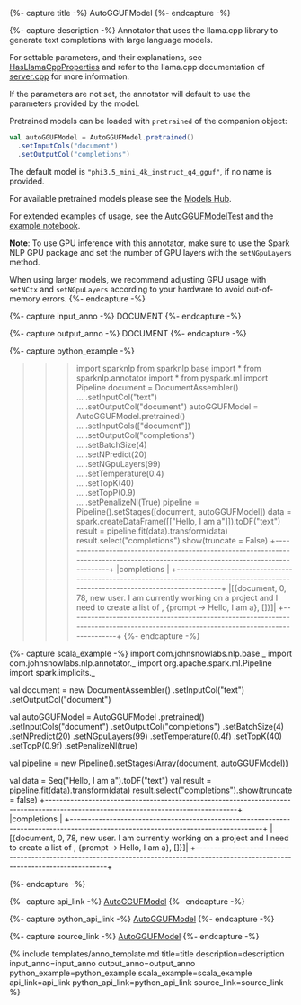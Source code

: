 {%- capture title -%}
AutoGGUFModel
{%- endcapture -%}

{%- capture description -%}
Annotator that uses the llama.cpp library to generate text completions with large language
models.

For settable parameters, and their explanations, see [HasLlamaCppProperties](https://github.com/JohnSnowLabs/spark-nlp/tree/master/src/main/scala/com/johnsnowlabs/nlp/HasLlamaCppProperties.scala) and refer to
the llama.cpp documentation of
[server.cpp](https://github.com/ggerganov/llama.cpp/tree/7d5e8777ae1d21af99d4f95be10db4870720da91/examples/server)
for more information.

If the parameters are not set, the annotator will default to use the parameters provided by
the model.

Pretrained models can be loaded with `pretrained` of the companion object:

```scala
val autoGGUFModel = AutoGGUFModel.pretrained()
  .setInputCols("document")
  .setOutputCol("completions")
```

The default model is `"phi3.5_mini_4k_instruct_q4_gguf"`, if no name is provided.

For available pretrained models please see the [Models Hub](https://sparknlp.org/models).

For extended examples of usage, see the
[AutoGGUFModelTest](https://github.com/JohnSnowLabs/spark-nlp/tree/master/src/test/scala/com/johnsnowlabs/nlp/annotators/seq2seq/AutoGGUFModelTest.scala)
and the
[example notebook](https://github.com/JohnSnowLabs/spark-nlp/tree/master/examples/python/llama.cpp/llama.cpp_in_Spark_NLP_AutoGGUFModel.ipynb).

**Note**: To use GPU inference with this annotator, make sure to use the Spark NLP GPU package and set
the number of GPU layers with the `setNGpuLayers` method.

When using larger models, we recommend adjusting GPU usage with `setNCtx` and `setNGpuLayers`
according to your hardware to avoid out-of-memory errors.
{%- endcapture -%}

{%- capture input_anno -%}
DOCUMENT
{%- endcapture -%}

{%- capture output_anno -%}
DOCUMENT
{%- endcapture -%}

{%- capture python_example -%}
>>> import sparknlp
>>> from sparknlp.base import *
>>> from sparknlp.annotator import *
>>> from pyspark.ml import Pipeline
>>> document = DocumentAssembler() \
...     .setInputCol("text") \
...     .setOutputCol("document")
>>> autoGGUFModel = AutoGGUFModel.pretrained() \
...     .setInputCols(["document"]) \
...     .setOutputCol("completions") \
...     .setBatchSize(4) \
...     .setNPredict(20) \
...     .setNGpuLayers(99) \
...     .setTemperature(0.4) \
...     .setTopK(40) \
...     .setTopP(0.9) \
...     .setPenalizeNl(True)
>>> pipeline = Pipeline().setStages([document, autoGGUFModel])
>>> data = spark.createDataFrame([["Hello, I am a"]]).toDF("text")
>>> result = pipeline.fit(data).transform(data)
>>> result.select("completions").show(truncate = False)
+-----------------------------------------------------------------------------------------------------------------------------------+
|completions                                                                                                                        |
+-----------------------------------------------------------------------------------------------------------------------------------+
|[{document, 0, 78,  new user.  I am currently working on a project and I need to create a list of , {prompt -> Hello, I am a}, []}]|
+-----------------------------------------------------------------------------------------------------------------------------------+
{%- endcapture -%}

{%- capture scala_example -%}
import com.johnsnowlabs.nlp.base._
import com.johnsnowlabs.nlp.annotator._
import org.apache.spark.ml.Pipeline
import spark.implicits._

val document = new DocumentAssembler()
  .setInputCol("text")
  .setOutputCol("document")

val autoGGUFModel = AutoGGUFModel
  .pretrained()
  .setInputCols("document")
  .setOutputCol("completions")
  .setBatchSize(4)
  .setNPredict(20)
  .setNGpuLayers(99)
  .setTemperature(0.4f)
  .setTopK(40)
  .setTopP(0.9f)
  .setPenalizeNl(true)

val pipeline = new Pipeline().setStages(Array(document, autoGGUFModel))

val data = Seq("Hello, I am a").toDF("text")
val result = pipeline.fit(data).transform(data)
result.select("completions").show(truncate = false)
+-----------------------------------------------------------------------------------------------------------------------------------+
|completions                                                                                                                        |
+-----------------------------------------------------------------------------------------------------------------------------------+
|[{document, 0, 78,  new user.  I am currently working on a project and I need to create a list of , {prompt -> Hello, I am a}, []}]|
+-----------------------------------------------------------------------------------------------------------------------------------+

{%- endcapture -%}

{%- capture api_link -%}
[AutoGGUFModel](/api/com/johnsnowlabs/nlp/annotators/seq2seq/AutoGGUFModel)
{%- endcapture -%}

{%- capture python_api_link -%}
[AutoGGUFModel](/api/python/reference/autosummary/sparknlp/annotator/seq2seq/auto_gguf_model/index.html)
{%- endcapture -%}

{%- capture source_link -%}
[AutoGGUFModel](https://github.com/JohnSnowLabs/spark-nlp/tree/master/src/main/scala/com/johnsnowlabs/nlp/annotators/seq2seq/AutoGGUFModel.scala)
{%- endcapture -%}

{% include templates/anno_template.md
title=title
description=description
input_anno=input_anno
output_anno=output_anno
python_example=python_example
scala_example=scala_example
api_link=api_link
python_api_link=python_api_link
source_link=source_link
%}
